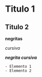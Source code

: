 # Titulo 1

## Titulo 2

**negritas**

*cursiva*

***negrita cursiva***

~~~
- Elemento 1
- Elemento 2
~~~

